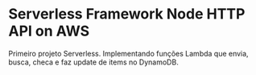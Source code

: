 # Serverless Framework Node HTTP API on AWS

Primeiro projeto Serverless. Implementando funções Lambda que envia, busca, checa e faz update de items no DynamoDB.

